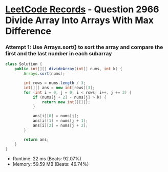 # [LeetCode Records](../../README.md) - Question 2966 Divide Array Into Arrays With Max Difference

### Attempt 1: Use Arrays.sort() to sort the array and compare the first and the last number in each subarray
```java
class Solution {
    public int[][] divideArray(int[] nums, int k) {
        Arrays.sort(nums);

        int rows = nums.length / 3;
        int[][] ans = new int[rows][3];
        for (int i = 0, j = 0; i < rows; i++, j += 3) {
            if (nums[j + 2] - nums[j] > k) {
                return new int[][]{};
            }

            ans[i][0] = nums[j];
            ans[i][1] = nums[j + 1];
            ans[i][2] = nums[j + 2];
        }

        return ans;
    }
}
```
- Runtime: 22 ms (Beats: 92.07%)
- Memory: 59.59 MB (Beats: 46.74%)

<br>
